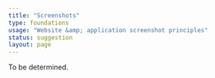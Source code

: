 ```yaml
---
title: "Screenshots"
type: foundations
usage: "Website &amp; application screenshot principles"
status: suggestion
layout: page
---
```


To be determined.